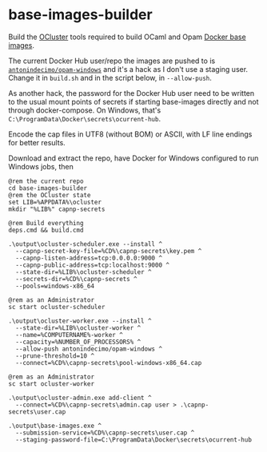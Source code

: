 # base-images-builder

Build the [OCluster][ocluster] tools required to build OCaml and Opam
[Docker base images][docker-base-images].

The current Docker Hub user/repo the images are pushed to is
[`antonindecimo/opam-windows`][docker-hub] and it's a hack as I don't
use a staging user. Change it in `build.sh` and in the script below,
in `--allow-push`.

As another hack, the password for the Docker Hub user need to be
written to the usual mount points of secrets if starting base-images
directly and not through docker-compose. On Windows, that's
`C:\ProgramData\Docker\secrets\ocurrent-hub`.

Encode the cap files in UTF8 (without BOM) or ASCII, with LF line
endings for better results.

Download and extract the repo, have Docker for Windows configured to
run Windows jobs, then

``` batchfile
@rem the current repo
cd base-images-builder
@rem the OCluster state
set LIB=%APPDATA%\ocluster
mkdir "%LIB%" capnp-secrets

@rem Build everything
deps.cmd && build.cmd

.\output\ocluster-scheduler.exe --install ^
  --capnp-secret-key-file=%CD%\capnp-secrets\key.pem ^
  --capnp-listen-address=tcp:0.0.0.0:9000 ^
  --capnp-public-address=tcp:localhost:9000 ^
  --state-dir=%LIB%\ocluster-scheduler ^
  --secrets-dir=%CD%\capnp-secrets ^
  --pools=windows-x86_64

@rem as an Administrator
sc start ocluster-scheduler

.\output\ocluster-worker.exe --install ^
  --state-dir=%LIB%\ocluster-worker ^
  --name=%COMPUTERNAME%-worker ^
  --capacity=%NUMBER_OF_PROCESSORS% ^
  --allow-push antonindecimo/opam-windows ^
  --prune-threshold=10 ^
  --connect=%CD%\capnp-secrets\pool-windows-x86_64.cap

@rem as an Administrator
sc start ocluster-worker

.\output\ocluster-admin.exe add-client ^
  --connect=%CD%\capnp-secrets\admin.cap user > .\capnp-secrets\user.cap

.\output\base-images.exe ^
  --submission-service=%CD%\capnp-secrets\user.cap ^
  --staging-password-file=C:\ProgramData\Docker\secrets\ocurrent-hub
```

[ocluster]: https://github.com/ocurrent/ocluster/
[docker-base-images]: https://github.com/ocurrent/docker-base-images
[docker-hub]: https://hub.docker.com/r/antonindecimo/opam-windows
